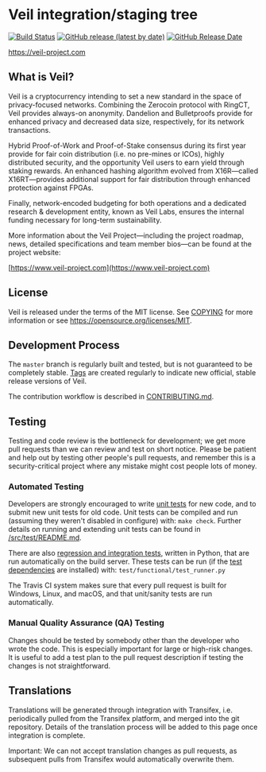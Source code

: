 Veil integration/staging tree
=============================

[![Build Status](https://travis-ci.com/Veil-Project/veil.svg?branch=master)](https://travis-ci.com/Veil-Project/veil?branch=master)
[![GitHub release (latest by date)](https://img.shields.io/github/v/release/veil-project/veil?color=%23001e58&cacheSeconds=3600)](https://github.com/Veil-Project/veil/releases)
[![GitHub Release Date](https://img.shields.io/github/release-date/veil-project/veil?color=%23001e58&cacheSeconds=3600)](https://github.com/Veil-Project/veil/releases)

https://veil-project.com

What is Veil?
---------------

Veil is a cryptocurrency intending to set a new standard in the space of privacy-focused networks. Combining the Zerocoin protocol with RingCT, Veil provides always-on anonymity. Dandelion and Bulletproofs provide for enhanced privacy and decreased data size, respectively, for its network transactions. 

Hybrid Proof-of-Work and Proof-of-Stake consensus during its first year provide for fair coin distribution (i.e. no pre-mines or ICOs), highly distributed security, and the opportunity Veil users to earn yield through staking rewards. An enhanced hashing algorithm evolved from X16R—called X16RT—provides additional support for fair distribution through enhanced protection against FPGAs.

Finally, network-encoded budgeting for both operations and a dedicated research & development entity, known as Veil Labs, ensures the internal funding necessary for long-term sustainability.

More information about the Veil Project—including the project roadmap, news, detailed specifications and team member bios—can be found at the project website:

[https://www.veil-project.com](https://www.veil-project.com)

License
-------

Veil is released under the terms of the MIT license. See [COPYING](COPYING) for more
information or see https://opensource.org/licenses/MIT.

Development Process
-------------------

The `master` branch is regularly built and tested, but is not guaranteed to be
completely stable. [Tags](https://github.com/Veil-Project/veil/tags) are created
regularly to indicate new official, stable release versions of Veil.

The contribution workflow is described in [CONTRIBUTING.md](CONTRIBUTING.md).

Testing
-------

Testing and code review is the bottleneck for development; we get more pull
requests than we can review and test on short notice. Please be patient and help out by testing
other people's pull requests, and remember this is a security-critical project where any mistake might cost people
lots of money.

### Automated Testing

Developers are strongly encouraged to write [unit tests](src/test/README.md) for new code, and to
submit new unit tests for old code. Unit tests can be compiled and run
(assuming they weren't disabled in configure) with: `make check`. Further details on running
and extending unit tests can be found in [/src/test/README.md](/src/test/README.md).

There are also [regression and integration tests](/test), written
in Python, that are run automatically on the build server.
These tests can be run (if the [test dependencies](/test) are installed) with: `test/functional/test_runner.py`

The Travis CI system makes sure that every pull request is built for Windows, Linux, and macOS, and that unit/sanity tests are run automatically.

### Manual Quality Assurance (QA) Testing

Changes should be tested by somebody other than the developer who wrote the
code. This is especially important for large or high-risk changes. It is useful
to add a test plan to the pull request description if testing the changes is
not straightforward.

Translations
------------

Translations will be generated through integration with Transifex, i.e. periodically pulled from the Transifex platform, and merged into the git repository. Details of the translation process will be added to this page once integration is complete.

Important: We can not accept translation changes as pull requests, as subsequent pulls from Transifex would automatically overwrite them.
